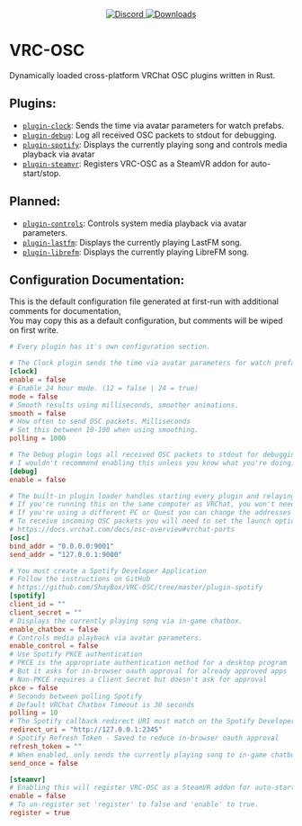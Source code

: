 <div align="center">
  <a href="https://discord.shaybox.com">
    <img alt="Discord" src="https://img.shields.io/discord/824865729445888041?color=404eed&label=Discord&logo=Discord&logoColor=FFFFFF">
  </a>
  <a href="https://github.com/shaybox/vrc-osc/releases/latest">
    <img alt="Downloads" src="https://img.shields.io/github/downloads/shaybox/vrc-osc/total?color=3fb950&label=Downloads&logo=github&logoColor=FFFFFF">
  </a>
</div>

# VRC-OSC

Dynamically loaded cross-platform VRChat OSC plugins written in Rust.

## Plugins:

- [`plugin-clock`](/plugin-clock): Sends the time via avatar parameters for watch prefabs.
- [`plugin-debug`](/plugin-debug): Log all received OSC packets to stdout for debugging.
- [`plugin-spotify`](/plugin-spotify): Displays the currently playing song and controls media playback via avatar
- [`plugin-steamvr`](/plugin-steamvr): Registers VRC-OSC as a SteamVR addon for auto-start/stop.

## Planned:

- [`plugin-controls`](/plugin-controls): Controls system media playback via avatar parameters.
- [`plugin-lastfm`](/plugin-lastfm): Displays the currently playing LastFM song.
- [`plugin-librefm`](/plugin-librefm): Displays the currently playing LibreFM song.

## Configuration Documentation:

This is the default configuration file generated at first-run with additional comments for documentation,  
You may copy this as a default configuration, but comments will be wiped on first write.

```toml
# Every plugin has it's own configuration section.

# The Clock plugin sends the time via avatar parameters for watch prefabs.
[clock]
enable = false
# Enable 24 hour mode. (12 = false | 24 = true)
mode = false
# Smooth results using milliseconds, smoother animations.
smooth = false
# How often to send OSC packets. Milliseconds
# Set this between 10-100 when using smoothing.
polling = 1000

# The Debug plugin logs all received OSC packets to stdout for debugging.
# I wouldn't recommend enabling this unless you know what you're doing.
[debug]
enable = false

# The built-in plugin loader handles starting every plugin and relaying OSC packets.
# If you're running this on the same computer as VRChat, you won't need to change this.
# If you're using a different PC or Quest you can change the addresses below.
# To receive incoming OSC packets you will need to set the launch option below.
# https://docs.vrchat.com/docs/osc-overview#vrchat-ports
[osc]
bind_addr = "0.0.0.0:9001"
send_addr = "127.0.0.1:9000"

# You must create a Spotify Developer Application
# Follow the instructions on GitHub
# https://github.com/ShayBox/VRC-OSC/tree/master/plugin-spotify
[spotify]
client_id = ""
client_secret = ""
# Displays the currently playing song via in-game chatbox.
enable_chatbox = false
# Controls media playback via avatar parameters.
enable_control = false
# Use Spotify PKCE authentication
# PKCE is the appropriate authentication method for a desktop program
# But it asks for in-browser oauth approval for already approved apps
# Non-PKCE requires a Client Secret but doesn't ask for approval
pkce = false
# Seconds between polling Spotify
# Default VRChat Chatbox Timeout is 30 seconds
polling = 10
# The Spotify callback redirect URI must match on the Spotify Developer Application.
redirect_uri = "http://127.0.0.1:2345"
# Spotify Refresh Token - Saved to reduce in-browser oauth approval
refresh_token = ""
# When enabled, only sends the currently playing song to in-game chatbox once per song.
send_once = false

[steamvr]
# Enabling this will register VRC-OSC as a SteamVR addon for auto-start.
enable = false
# To un-register set 'register' to false and 'enable' to true.
register = true
```
